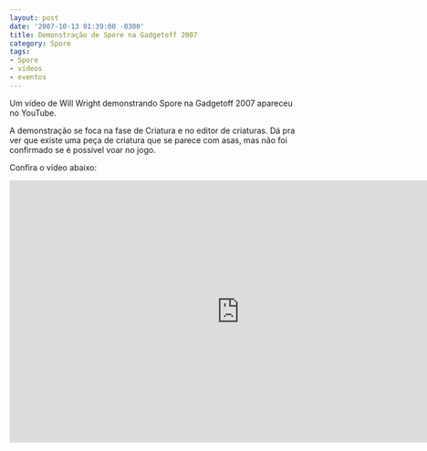 ```yaml
---
layout: post
date: '2007-10-13 01:39:00 -0300'
title: Demonstração de Spore na Gadgetoff 2007
category: Spore
tags:
- Spore
- vídeos
- eventos
---
```

Um vídeo de Will Wright demonstrando Spore na Gadgetoff 2007 apareceu no YouTube.

A demonstração se foca na fase de Criatura e no editor de criaturas. Dá pra ver
que existe uma peça de criatura que se parece com asas, mas não foi confirmado
se é possível voar no jogo.

Confira o vídeo abaixo:

<iframe width="806" height="461" src="https://www.youtube-nocookie.com/embed/vgZwMFVOXDY" frameborder="0" allow="accelerometer; autoplay; encrypted-media; gyroscope; picture-in-picture" allowfullscreen></iframe>
